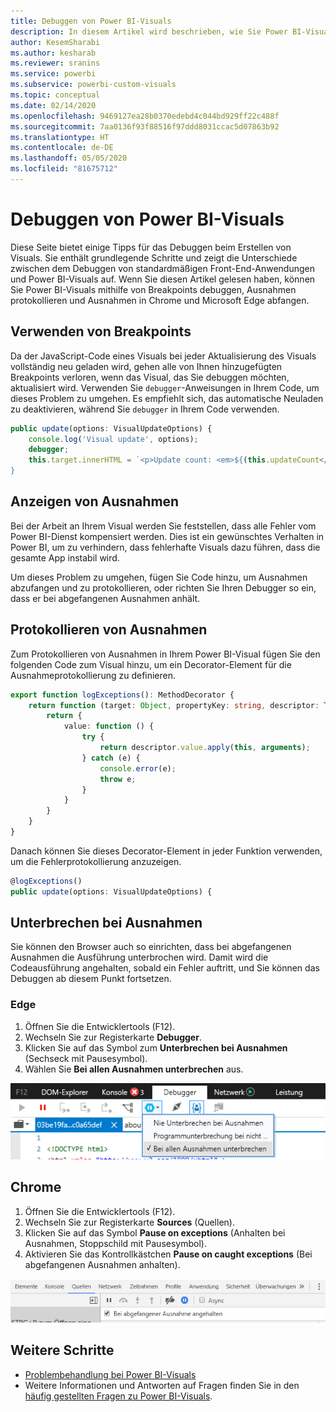 ```yaml
---
title: Debuggen von Power BI-Visuals
description: In diesem Artikel wird beschrieben, wie Sie Power BI-Visuals debuggen.
author: KesemSharabi
ms.author: kesharab
ms.reviewer: sranins
ms.service: powerbi
ms.subservice: powerbi-custom-visuals
ms.topic: conceptual
ms.date: 02/14/2020
ms.openlocfilehash: 9469127ea28b0370edebd4c044bd929ff22c488f
ms.sourcegitcommit: 7aa0136f93f88516f97ddd8031ccac5d07863b92
ms.translationtype: HT
ms.contentlocale: de-DE
ms.lasthandoff: 05/05/2020
ms.locfileid: "81675712"
---
```

# <a name="how-to-debug-power-bi-visuals"></a>Debuggen von Power BI-Visuals

Diese Seite bietet einige Tipps für das Debuggen beim Erstellen von Visuals. Sie enthält grundlegende Schritte und zeigt die Unterschiede zwischen dem Debuggen von standardmäßigen Front-End-Anwendungen und Power BI-Visuals auf.
Wenn Sie diesen Artikel gelesen haben, können Sie Power BI-Visuals mithilfe von Breakpoints debuggen, Ausnahmen protokollieren und Ausnahmen in Chrome und Microsoft Edge abfangen.

## <a name="using-breakpoints"></a>Verwenden von Breakpoints

Da der JavaScript-Code eines Visuals bei jeder Aktualisierung des Visuals vollständig neu geladen wird, gehen alle von Ihnen hinzugefügten Breakpoints verloren, wenn das Visual, das Sie debuggen möchten, aktualisiert wird. Verwenden Sie `debugger`-Anweisungen in Ihrem Code, um dieses Problem zu umgehen. Es empfiehlt sich, das automatische Neuladen zu deaktivieren, während Sie `debugger` in Ihrem Code verwenden.

```typescript
public update(options: VisualUpdateOptions) {
    console.log('Visual update', options);
    debugger;
    this.target.innerHTML = `<p>Update count: <em>${(this.updateCount</em></p>`;
}
```


## <a name="showing-exceptions"></a>Anzeigen von Ausnahmen

Bei der Arbeit an Ihrem Visual werden Sie feststellen, dass alle Fehler vom Power BI-Dienst kompensiert werden. Dies ist ein gewünschtes Verhalten in Power BI, um zu verhindern, dass fehlerhafte Visuals dazu führen, dass die gesamte App instabil wird.

Um dieses Problem zu umgehen, fügen Sie Code hinzu, um Ausnahmen abzufangen und zu protokollieren, oder richten Sie Ihren Debugger so ein, dass er bei abgefangenen Ausnahmen anhält.


## <a name="log-exceptions"></a>Protokollieren von Ausnahmen

Zum Protokollieren von Ausnahmen in Ihrem Power BI-Visual fügen Sie den folgenden Code zum Visual hinzu, um ein Decorator-Element für die Ausnahmeprotokollierung zu definieren.

```typescript
export function logExceptions(): MethodDecorator {
    return function (target: Object, propertyKey: string, descriptor: TypedPropertyDescriptor<any>): TypedPropertyDescriptor<any> {
        return {
            value: function () {
                try {
                    return descriptor.value.apply(this, arguments);
                } catch (e) {
                    console.error(e);
                    throw e;
                }
            }
        }
    }
}
```
Danach können Sie dieses Decorator-Element in jeder Funktion verwenden, um die Fehlerprotokollierung anzuzeigen.

```typescript
@logExceptions()
public update(options: VisualUpdateOptions) {
```

## <a name="break-on-exceptions"></a>Unterbrechen bei Ausnahmen

Sie können den Browser auch so einrichten, dass bei abgefangenen Ausnahmen die Ausführung unterbrochen wird. Damit wird die Codeausführung angehalten, sobald ein Fehler auftritt, und Sie können das Debuggen ab diesem Punkt fortsetzen.

### <a name="edge"></a>Edge

1. Öffnen Sie die Entwicklertools (F12).
2. Wechseln Sie zur Registerkarte **Debugger**.
3. Klicken Sie auf das Symbol zum **Unterbrechen bei Ausnahmen** (Sechseck mit Pausesymbol).
4. Wählen Sie **Bei allen Ausnahmen unterbrechen** aus.

![Datenrollenfelder](media/visuals-how-to-debug/how-to-debug-edge.png)

## <a name="chrome"></a>Chrome

1. Öffnen Sie die Entwicklertools (F12).
2. Wechseln Sie zur Registerkarte **Sources** (Quellen).
3. Klicken Sie auf das Symbol **Pause on exceptions** (Anhalten bei Ausnahmen, Stoppschild mit Pausesymbol).
4. Aktivieren Sie das Kontrollkästchen **Pause on caught exceptions** (Bei abgefangenen Ausnahmen anhalten).

![Datenrollenfelder](media/visuals-how-to-debug/how-to-debug-chrome.png)

## <a name="next-steps"></a>Weitere Schritte
* [Problembehandlung bei Power BI-Visuals](power-bi-custom-visuals-troubleshoot.md)
* Weitere Informationen und Antworten auf Fragen finden Sie in den [häufig gestellten Fragen zu Power BI-Visuals](power-bi-custom-visuals-faq.md#organizational-power-bi-visuals).
